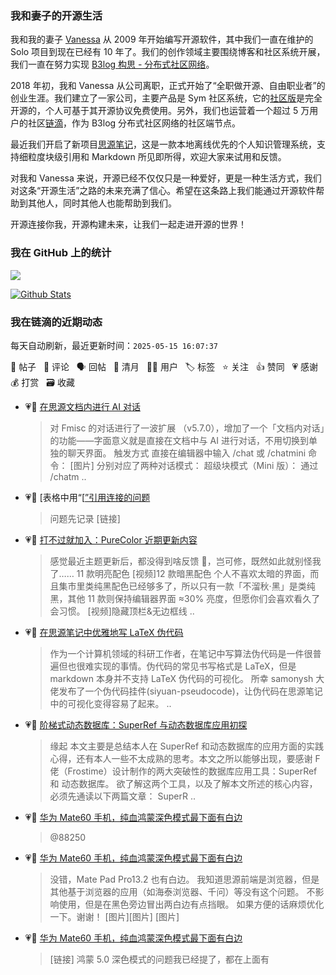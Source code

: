### 我和妻子的开源生活

我和我的妻子 [Vanessa](https://github.com/Vanessa219) 从 2009 年开始编写开源软件，其中我们一直在维护的 Solo 项目到现在已经有 10 年了。我们的创作领域主要围绕博客和社区系统开展，我们一直在努力实现 [B3log 构思 - 分布式社区网络](https://ld246.com/article/1546941897596)。

2018 年初，我和 Vanessa 从公司离职，正式开始了“全职做开源、自由职业者”的创业生涯。我们建立了一家公司，主要产品是 Sym 社区系统，它的[社区版](https://github.com/88250/symphony)是完全开源的，个人可基于其开源协议免费使用。另外，我们也运营着一个超过 5 万用户的社区[链滴](https://ld246.com)，作为 B3log 分布式社区网络的社区端节点。

最近我们开启了新项目[思源笔记](https://github.com/siyuan-note/siyuan)，这是一款本地离线优先的个人知识管理系统，支持细粒度块级引用和 Markdown 所见即所得，欢迎大家来试用和反馈。

对我和 Vanessa 来说，开源已经不仅仅只是一种爱好，更是一种生活方式，我们对这条“开源生活”之路的未来充满了信心。希望在这条路上我们能通过开源软件帮助到其他人，同时其他人也能帮助到我们。

开源连接你我，开源构建未来，让我们一起走进开源的世界！

### 我在 GitHub 上的统计

<a title="Hits" target="_blank" href="https://github.com/88250/88250"><img src="https://hits.b3log.org/88250/88250.svg"></a>

[![Github Stats](https://github-readme-stats.vercel.app/api?username=88250&theme=tokyonight&show_icons=true)](https://github.com/88250)

<!--events start -->

### 我在链滴的近期动态

每天自动刷新，最近更新时间：`2025-05-15 16:07:37`

📝 帖子 &nbsp; 💬 评论 &nbsp; 🗣 回帖 &nbsp; 🌙 清月 &nbsp; 👨‍💻 用户 &nbsp; 🏷️ 标签 &nbsp; ⭐️ 关注 &nbsp; 👍 赞同 &nbsp; 💗 感谢 &nbsp; 💰 打赏 &nbsp; 🗃 收藏

* 💗📝 [在思源文档内进行 AI 对话](https://ld246.com/article/1747212372726)

  > 对 Fmisc 的对话进行了一波扩展 （v5.7.0），增加了一个「文档内对话」的功能——字面意义就是直接在文档中与 AI 进行对话，不用切换到单独的聊天界面。 触发方式 直接在编辑器中输入 /chat 或 /chatmini 命令： [图片] 分别对应了两种对话模式： 超级块模式（Mini 版）： 通过 /chatm ..
* 💗💬 [表格中用“[[”引用连接的问题](https://ld246.com/article/1747186497041/comment/1747188545632#comments)

  > 问题先记录 [链接]
* 💗📝 [打不过就加入：PureColor 近期更新内容](https://ld246.com/article/1747153946476)

  > 感觉最近主题更新后，都没得到啥反馈 👴，岂可修，既然如此就别怪我了…… 11 款明亮配色 [视频]12 款暗黑配色 个人不喜欢太暗的界面，而且集市里类纯黑配色已经够多了，所以只有一款「不溜秋·黑」是类纯黑，其他 11 款则保持编辑器界面 ≈30% 亮度，但愿你们会喜欢看久了会习惯。 [视频]隐藏顶栏&amp;无边框线 ..
* 💗📝 [在思源笔记中优雅地写 LaTeX 伪代码](https://ld246.com/article/1747126696752)

  > 作为一个计算机领域的科研工作者，在笔记中写算法伪代码是一件很普遍但也很难实现的事情。伪代码的常见书写格式是 LaTeX，但是 markdown 本身并不支持 LaTeX 伪代码的可视化。 所幸 samonysh 大佬发布了一个伪代码挂件(siyuan-pseudocode)，让伪代码在思源笔记中的可视化变得容易了起来。 ..
* 💗📝 [阶梯式动态数据库：SuperRef 与动态数据库应用初探](https://ld246.com/article/1747149028922)

  > 缘起 本文主要是总结本人在 SuperRef 和动态数据库的应用方面的实践心得，还有本人一些不太成熟的思考。本文之所以能够出现，要感谢 F 佬（Frostime）设计制作的两大突破性的数据库应用工具：SuperRef 和 动态数据库。 欲了解这两个工具，以及了解本文所述的核心内容，必须先通读以下两篇文章： SuperR ..
* 💗💬 [华为 Mate60 手机，纯血鸿蒙深色模式最下面有白边](https://ld246.com/article/1747130306077/comment/1747131809137#comments)

  > @88250
* 💗💬 [华为 Mate60 手机，纯血鸿蒙深色模式最下面有白边](https://ld246.com/article/1747130306077/comment/1747146963724#comments)

  > 没错，Mate Pad Pro13.2 也有白边。 我知道思源前端是浏览器，但是其他基于浏览器的应用（如海泰浏览器、千问）等没有这个问题。 不影响使用，但是在黑色旁边冒出两白边有点挡眼。 如果方便的话麻烦优化一下。谢谢！ [图片][图片] [图片]
* 💗💬 [华为 Mate60 手机，纯血鸿蒙深色模式最下面有白边](https://ld246.com/article/1747130306077/comment/1747151267842#comments)

  > [链接] 鸿蒙 5.0 深色模式的问题我已经提了，都在上面有


<!--events end -->
